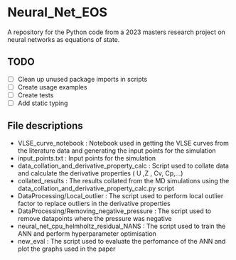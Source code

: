 # Neural_Net_EOS
A repository for the Python code from a 2023 masters research project on neural networks as equations of state.
## TODO
- [ ] Clean up unused package imports in scripts
- [ ] Create usage examples
- [ ] Create tests
- [ ] Add static typing
  
## File descriptions
* VLSE_curve_notebook : Notebook used in getting the VLSE curves from the literature data  and generating the input points for the simulation
* input_points.txt : Input points for the simulation 
* data_collation_and_derivative_property_calc : Script used to collate data and calculate the derivative properties ( U ,Z , Cv, Cp,...)
* collated_results : The results collated from the MD simulations using the data_collation_and_derivative_property_calc.py script
* DataProcessing/Local_outlier : The script used to perform local outlier factor to replace outliers in the derivative properties
* DataProcessing/Removing_negative_pressure : The script used to remove datapoints where the pressure was negative
* neural_net_cpu_helmholtz_residual_NANS : The script used to train the ANN and perform hyperparameter optimisation
* new_eval : The script used to evaluate the perfomance of the ANN and plot the graphs used in the paper
   
